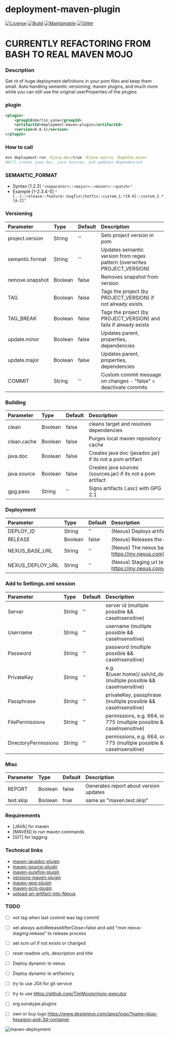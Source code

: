 # deployment-maven-plugin

[![License][License-Image]][License-Url]
[![Build][Build-Status-Image]][Build-Status-Url] 
[![Maintainable][Maintainable-image]][Maintainable-Url] 
[![Gitter][Gitter-image]][Gitter-Url] 

# CURRENTLY REFACTORING FROM BASH TO REAL MAVEN MOJO

### Description
Get rit of huge deployment definitions in your pom files and keep them small.
Auto handling semantic versioning, maven plugins, and much more while you can still use the original userProperties of the plugins   

### plugin
````xml
<plugin>
    <groupId>berlin.yuna</groupId>
    <artifactId>deployment-maven-plugin</artifactId>
    <version>0.0.1</version>
</plugin>
````

### How to call
````bash
mvn deployment:run -Djava.doc=true -Djava.source -Dupdate.minor
#Will create java doc, java sources, and updates dependencies
````

### SEMANTIC_FORMAT
* Syntax \[1.2.3\]
````"<separator>::<major>::<minor>::<patch>"````
* Example \[1-2.3.4-5\]
````"[.-]::release::feature::bugfix\|hotfix::custom_1.*[0-9]::custom_2.*[A-Z]"````

### Versioning
| Parameter           | Type    | Default |  Description                                                               |
|:--------------------|:--------|:--------|:---------------------------------------------------------------------------|
| project.version     | String  | ''      | Sets project version in pom                                                |
| semantic.format     | String  | ''      | Updates semantic version from regex pattern (overwrites PROJECT_VERSION)   |
| remove.snapshot     | Boolean | false   | Removes snapshot from version                                              |
| TAG                 | Boolean | false   | Tags the project (by PROJECT_VERSION) if not already exists                |
| TAG_BREAK           | Boolean | false   | Tags the project (by PROJECT_VERSION) and fails if already exists          |
| update.minor        | Boolean | false   | Updates parent, properties, dependencies                                   |
| update.major        | Boolean | false   | Updates parent, properties, dependencies                                   |
| COMMIT              | String  | ''      | Custom commit message on changes - "false" = deactivate commits            |
### Building
| Parameter           | Type    | Default |  Description                                                               |
|:--------------------|:--------|:--------|:---------------------------------------------------------------------------|
| clean               | Boolean | false   | cleans target and resolves dependencies                                    |
| clean.cache         | Boolean | false   | Purges local maven repository cache                                        |
| java.doc            | Boolean | false   | Creates java doc (javadoc.jar) if its not a pom artifact                   |
| java.source         | Boolean | false   | Creates java sources (sources.jar) if its not a pom artifact               |
| gpg.pass            | String  | ''      | Signs artifacts (.asc) with GPG 2.1                                        |
### Deployment
| Parameter           | Type    | Default |  Description                                                               |
|:--------------------|:--------|:--------|:---------------------------------------------------------------------------|
| DEPLOY_ID           | String  | ''      | (Nexus) Deploys artifacts (server id = Settings.xml)                       |
| RELEASE             | Boolean | false   | (Nexus) Releases the deployment                                            |
| NEXUS_BASE_URL      | String  | ''      | (Nexus) The nexus base url (e.g https://my.nexus.com)                      |
| NEXUS_DEPLOY_URL    | String  | ''      | (Nexus) Staging url (e.g https://my.nexus.com/service/local/staging/deploy)|
### Add to Settings.xml session
| Parameter           | Type    | Default |  Description                                                               |
|:--------------------|:--------|:--------|:---------------------------------------------------------------------------|
| Server              | String | ''       | server id (multiple possible && caseInsensitive)                           |
| Username            | String | ''       | username (multiple possible && caseInsensitive)                            |
| Password            | String | ''       | password (multiple possible && caseInsensitive)                            |
| PrivateKey          | String | ''       | e.g. ${user.home}/.ssh/id_dsa) (multiple possible && caseInsensitive)      |
| Passphrase          | String | ''       | privateKey, passphrase (multiple possible && caseInsensitive)              |
| FilePermissions     | String | ''       | permissions, e.g. 664, or 775  (multiple possible && caseInsensitive)      |
| DirectoryPermissions| String | ''       | permissions, e.g. 664, or 775  (multiple possible && caseInsensitive)      |
### Misc
| Parameter           | Type    | Default |  Description                                                               |
|:--------------------|:--------|:--------|:---------------------------------------------------------------------------|
| REPORT              | Boolean | false   | Generates report about version updates                                     |                                            |                                                  |
| test.skip           | Boolean | true    | same as "maven.test.skip"                                                  |

### Requirements
* \[JAVA\] for maven 
* \[MAVEN\] to run maven commands
* \[GIT\] for tagging

### Technical links
* [maven-javadoc-plugin](https://maven.apache.org/plugins/maven-javadoc-plugin/)
* [maven-source-plugin](https://maven.apache.org/plugins/maven-source-plugin/)
* [maven-surefire-plugin](http://maven.apache.org/surefire/maven-surefire-plugin/test-mojo.html)
* [versions-maven-plugin](https://www.mojohaus.org/versions-maven-plugin/set-mojo.html)
* [maven-gpg-plugin](http://maven.apache.org/plugins/maven-gpg-plugin/usage.html)
* [maven-scm-plugin](http://maven.apache.org/scm/maven-scm-plugin/plugin-info.html)
* [upload-an-artifact-into-Nexus](https://support.sonatype.com/hc/en-us/articles/213465818-How-can-I-programmatically-upload-an-artifact-into-Nexus-2-)

### TODO
* [ ] not tag when last commit was tag commit
* [ ] set always autoReleaseAfterClose=false and add "mvn nexus-staging:release" to release process
* [ ] set scm url if not exists or changed
* [ ] reset readme urls, description and title
* [ ] Deploy dynamic to nexus
* [ ] Deploy dynamic to artifactory
* [ ] try to use JGit for git service
* [ ] try to use https://github.com/TimMoore/mojo-executor

* [ ] org.sonatype.plugins
* [ ] own or buy logo https://www.designevo.com/apps/logo/?name=blue-hexagon-and-3d-container

![maven-deployment](src/main/resources/banner.png "maven-deployment")

[License-Url]: https://www.apache.org/licenses/LICENSE-2.0
[License-Image]: https://img.shields.io/badge/License-Apache2-blue.svg
[github-release]: https://github.com/YunaBraska/maven-deployment
[Build-Status-Url]: https://travis-ci.org/YunaBraska/maven-deployment
[Build-Status-Image]: https://travis-ci.org/YunaBraska/maven-deployment.svg?branch=master
[Coverage-Url]: https://codecov.io/gh/YunaBraska/maven-deployment?branch=master
[Coverage-image]: https://codecov.io/gh/YunaBraska/maven-deployment/branch/master/graphs/badge.svg
[Version-url]: https://github.com/YunaBraska/maven-deployment
[Version-image]: https://badge.fury.io/gh/YunaBraska%2Fmaven-deployment.svg
[Central-url]: https://search.maven.org/#search%7Cga%7C1%7Ca%3A%22maven-deployment%22
[Central-image]: https://maven-badges.herokuapp.com/maven-central/berlin.yuna/maven-deployment/badge.svg
[Maintainable-Url]: https://codeclimate.com/github/YunaBraska/maven-deployment
[Maintainable-image]: https://codeclimate.com/github/YunaBraska/maven-deployment.svg
[Gitter-Url]: https://gitter.im/nats-streaming-server-embedded/Lobby
[Gitter-image]: https://img.shields.io/badge/gitter-join%20chat%20%E2%86%92-brightgreen.svg
[Javadoc-url]: http://javadoc.io/doc/berlin.yuna/maven-deployment
[Javadoc-image]: http://javadoc.io/badge/berlin.yuna/maven-deployment.svg